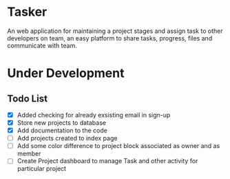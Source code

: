 # Tasker
An web application for maintaining a project stages and assign task to other developers on team, an easy platform to share tasks, progress, files and communicate with team.

# Under Development

## Todo List

- [X] Added checking for already exsisting email in sign-up
- [X] Store new projects to database
- [X] Add documentation to the code
- [ ] Add projects created to index page
- [ ] Add some color difference to project block associated as owner and as member
- [ ] Create Project dashboard to manage Task and other activity for particular project